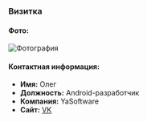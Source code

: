 ### Визитка

#### Фото:
![Фотография](https://downloader.disk.yandex.ru/preview/a9a04813d0d2eebde8a0741d129a52bafbf05f172a5e81b43b4416a9a8c2b625/67dec83c/mGx5SkEdZq_FbKYTA87ztUpP2Hqwa8hQPYZHUVUYWypkNScob2Kx2o7XKLy1ynwUx1q4OSUZ3aMMpbaX5onJfw%3D%3D?uid=0&filename=Фото.jpg&disposition=inline&hash=&limit=0&content_type=image%2Fjpeg&owner_uid=0&tknv=v2&size=2048x2048)  

#### Контактная информация:

- **Имя:** Олег
- **Должность:** Android-разработчик
- **Компания:** YaSoftware
- **Сайт:** [VK](https://vk.com/sc0rpi0n)
